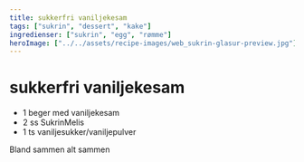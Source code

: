 ```yaml
---
title: sukkerfri vaniljekesam
tags: ["sukrin", "dessert", "kake"]
ingredienser: ["sukrin", "egg", "rømme"]
heroImage: ["../../assets/recipe-images/web_sukrin-glasur-preview.jpg"]
---
```


# sukkerfri vaniljekesam

- 1 beger med vaniljekesam
- 2 ss SukrinMelis
- 1 ts vaniljesukker/vaniljepulver

Bland sammen alt sammen
